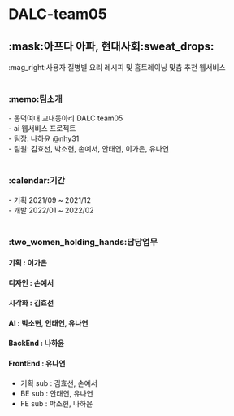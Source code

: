 
# DALC-team05
<h2>:mask:아프다 아파, 현대사회:sweat_drops:</h2>
:mag_right:사용자 질병별 요리 레시피 및 홈트레이닝 맞춤 추천 웹서비스 <br>

<br>
<h3>:memo:팀소개</h3>
- 동덕여대 교내동아리 DALC team05 <br>
- ai 웹서비스 프로젝트 <br>
- 팀장: 나하윤 @nhy31 <br>
- 팀원: 김효선, 박소현, 손예서, 안태연, 이가은, 유나연 <br>

<br>
<h3>:calendar:기간</h3>
- 기획 2021/09 ~ 2021/12 <br>
- 개발 2022/01 ~ 2022/02 <br>

<br>
<h3>:two_women_holding_hands:담당업무</h3>
<h4> 기획 : 이가은 </h4>
<h4> 디자인 : 손예서 </h4>
<h4> 시각화 : 김효선 </h4>
<h4> AI : 박소현, 안태연, 유나연 </h4>
<h4> BackEnd : 나하윤 </h4>
<h4> FrontEnd : 유나연 </h4>

- 기획 sub : 김효선, 손예서 <br>
- BE sub : 안태연, 유나연 <br>
- FE sub : 박소현, 나하윤 <br>
